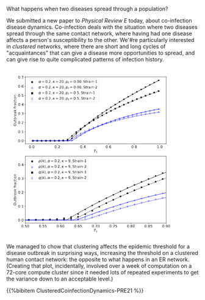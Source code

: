<!--
.. title: Co-infection dynamics paper submitted
.. slug: coinfection-dynamics
.. date: 2020-12-18 18:26:10 UTC
.. tags: news, paper, complex networks
.. category: research
.. link: 
.. previewimage: /images/posts/20201218-cycles.png
.. description: 
.. type: text
-->

What happens when two diseases spread through a population?

<!-- TEASER_END -->

We submitted a new paper to *Physical Review E* today, about
co-infection disease dynamics. Co-infection deals with the situation
where two diseases spread through the same contact network, where
having had one disease affects a person's susceptibility to the
other. We'#re particularly interested in *clustered* networks, where
there are short and long cycles of "acquaintances" that can give a
disease more opportunities to spread, and can give rise to quite
complicated patterns of infection history.

![Outbreak fractions](/images/posts/20201218-outbreaks.png)

We managed to chow that clustering affects the epidemic threshold for
a disease outbreak in surprising ways, increasing the threshold on a
clustered human contact network: the opposite to what happens in an ER
network. (Creating that plot, incidentally, involved over a week of
computation on a 72-core compute cluster since it needed lots of
repeated experiments to get the variance down to an acceptable level.) 

{{%bibitem ClusteredCoinfectionDynamics-PRE21 %}}
